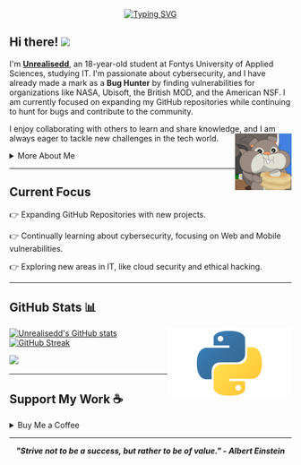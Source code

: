 <div align="center">
  <a href="https://git.io/typing-svg">
    <img src="https://readme-typing-svg.demolab.com?font=Fira+Code&pause=1000&color=00F5FF&width=435&lines=Aspiring+IT+Pro+and+Bug+Hunter;Always+Learning+and+Growing" alt="Typing SVG" />
  </a>
</div>

<h2 align="left">
  Hi there! 
  <img src="https://media.giphy.com/media/hvRJCLFzcasrR4ia7z/giphy.gif" width="25px"/>
</h2>

I'm **[Unrealisedd](https://github.com/Unrealisedd)**, an 18-year-old student at Fontys University of Applied Sciences, studying IT. I'm passionate about cybersecurity, and I have already made a mark as a **Bug Hunter** by finding vulnerabilities for organizations like NASA, Ubisoft, the British MOD, and the American NSF. I am currently focused on expanding my GitHub repositories while continuing to hunt for bugs and contribute to the community.

I enjoy collaborating with others to learn and share knowledge, and I am always eager to tackle new challenges in the tech world.
<img width="20%" align='right' src="https://github.com/Unrealisedd/Unrealisedd/blob/main/90004000.png">
<details>
  <summary>More About Me</summary>

- **Name**: Unrealisedd
- **From**: the Netherlands
- **Role**: IT Student | Bug Hunter | Simple Tool Dev For Myself
- **Specialties**: Vulnerability Assessment, Bug Hunting, Reverse Engineering
- **Currently Learning**: Advanced Web Pentesting, Cybersecurity Research
- **Contact**: [vanmoorseltim@outlook.com](mailto:vanmoorseltim@outlook.com) Or Unrealisedd on discord

</details>

---

<h2 id="present_status">Current Focus</h2>

👉 Expanding GitHub Repositories with new projects.

👉 Continually learning about cybersecurity, focusing on Web and Mobile vulnerabilities.

👉 Exploring new areas in IT, like cloud security and ethical hacking.

---

<h2 id="github_stats">GitHub Stats 📊</h2>

<img align="right" width="44%" src="https://github.com/Unrealisedd/Unrealisedd/blob/main/Python-Emblem-1166847703.png"/>

[![Unrealisedd's GitHub stats](https://github-readme-stats.vercel.app/api?username=Unrealisedd&theme=radical)](https://github.com/Unrealisedd/github-readme-stats)
[![GitHub Streak](https://streak-stats.demolab.com?user=Unrealisedd&theme=radical&card_width=450)](https://git.io/streak-stats)

<p align="left"><a href="https://github.com/your-username/github-readme-stats"><img src="https://github-readme-stats.vercel.app/api/top-langs/?username=Unrealisedd&layout=compact&theme=radical" width="450"/></a></p>

---

<h2 id="support_me">Support My Work ☕️</h2>

<details>
  <summary>Buy Me a Coffee</summary>

<p align="center"><img src="https://github.com/Unrealisedd/Unrealisedd/blob/main/0x0-1780947717.png" width="80%" height="auto"/></p>

<p align="center"><a href="https://buymeacoffee.com/Unrealisedd"><img src="https://img.shields.io/badge/Buy%20Me%20a%20Coffee-ffdd00?style=for-the-badge&logo=buy-me-a-coffee&logoColor=black"/></a></p>

</details>

---

<p align="center">
  <b><i>"Strive not to be a success, but rather to be of value." - Albert Einstein</i></b>
</p>
